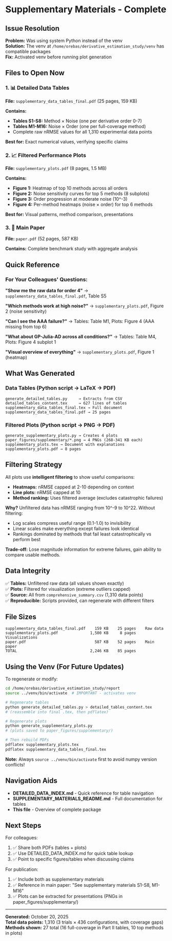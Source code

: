 # Supplementary Materials - Complete

## Issue Resolution

**Problem:** Was using system Python instead of the venv  
**Solution:** The venv at `/home/orebas/derivative_estimation_study/venv` has compatible packages  
**Fix:** Activated venv before running plot generation  

## Files to Open Now

### 1. 📊 Detailed Data Tables
**File:** `supplementary_data_tables_final.pdf` (25 pages, 159 KB)

**Contains:**
- **Tables S1-S8:** Method × Noise (one per derivative order 0-7)
- **Tables M1-M16:** Noise × Order (one per full-coverage method)
- Complete raw nRMSE values for all 1,310 experimental data points

**Best for:** Exact numerical values, verifying specific claims

### 2. 📈 Filtered Performance Plots  
**File:** `supplementary_plots.pdf` (8 pages, 1.5 MB)

**Contains:**
- **Figure 1:** Heatmap of top 10 methods across all orders
- **Figure 2:** Noise sensitivity curves for top 5 methods (8 subplots)
- **Figure 3:** Order progression at moderate noise (10^-3)
- **Figure 4:** Per-method heatmaps (noise × order) for top 6 methods

**Best for:** Visual patterns, method comparison, presentations

### 3. 📄 Main Paper
**File:** `paper.pdf` (52 pages, 587 KB)

**Contains:** Complete benchmark study with aggregate analysis

## Quick Reference

### For Your Colleagues' Questions:

**"Show me the raw data for order 4"**
→ `supplementary_data_tables_final.pdf`, Table S5

**"Which methods work at high noise?"**
→ `supplementary_plots.pdf`, Figure 2 (noise sensitivity)

**"Can I see the AAA failure?"**
→ Tables: Table M1, Plots: Figure 4 (AAA missing from top 6)

**"What about GP-Julia-AD across all conditions?"**
→ Tables: Table M4, Plots: Figure 4 subplot 1

**"Visual overview of everything"**
→ `supplementary_plots.pdf`, Figure 1 (heatmap)

## What Was Generated

### Data Tables (Python script → LaTeX → PDF)
```
generate_detailed_tables.py     → Extracts from CSV
detailed_tables_content.tex     → 627 lines of tables  
supplementary_data_tables_final.tex → Full document
supplementary_data_tables_final.pdf → 25 pages
```

### Filtered Plots (Python script → PNG → PDF)
```
generate_supplementary_plots.py → Creates 4 plots
paper_figures/supplementary/*.png → 4 PNGs (268-341 KB each)
supplementary_plots.tex → Document with explanations
supplementary_plots.pdf → 8 pages
```

## Filtering Strategy

All plots use **intelligent filtering** to show useful comparisons:

- **Heatmaps:** nRMSE capped at 2-10 depending on context
- **Line plots:** nRMSE capped at 10
- **Method ranking:** Uses filtered average (excludes catastrophic failures)

**Why?** Unfiltered data has nRMSE ranging from 10^-9 to 10^22. Without filtering:
- Log scales compress useful range (0.1-1.0) to invisibility
- Linear scales make everything except failures look identical
- Rankings dominated by methods that fail least catastrophically vs perform best

**Trade-off:** Lose magnitude information for extreme failures, gain ability to compare usable methods.

## Data Integrity

✅ **Tables:** Unfiltered raw data (all values shown exactly)  
✅ **Plots:** Filtered for visualization (extreme outliers capped)  
✅ **Source:** All from `comprehensive_summary.csv` (1,310 data points)  
✅ **Reproducible:** Scripts provided, can regenerate with different filters  

## File Sizes

```
supplementary_data_tables_final.pdf    159 KB    25 pages    Raw data
supplementary_plots.pdf              1,500 KB     8 pages    Visualizations
paper.pdf                              587 KB    52 pages    Main paper
TOTAL                                2,246 KB    85 pages
```

## Using the Venv (For Future Updates)

To regenerate or modify:

```bash
cd /home/orebas/derivative_estimation_study/report
source ../venv/bin/activate  # IMPORTANT - activates venv

# Regenerate tables
python generate_detailed_tables.py > detailed_tables_content.tex
# (reassemble into final .tex, then pdflatex)

# Regenerate plots
python generate_supplementary_plots.py
# (plots saved to paper_figures/supplementary/)

# Then rebuild PDFs
pdflatex supplementary_plots.tex
pdflatex supplementary_data_tables_final.tex
```

**Note:** Always `source ../venv/bin/activate` first to avoid numpy version conflicts!

## Navigation Aids

- **DETAILED_DATA_INDEX.md** - Quick reference for table navigation
- **SUPPLEMENTARY_MATERIALS_README.md** - Full documentation for tables
- **This file** - Overview of complete package

## Next Steps

For colleagues:
1. ✅ Share both PDFs (tables + plots)
2. ✅ Use DETAILED_DATA_INDEX.md for quick table lookup
3. ✅ Point to specific figures/tables when discussing claims

For publication:
1. ✅ Include both as supplementary materials
2. ✅ Reference in main paper: "See supplementary materials S1-S8, M1-M16"
3. ✅ Plots can be extracted for presentations (PNGs in paper_figures/supplementary/)

---
**Generated:** October 20, 2025  
**Total data points:** 1,310 (3 trials × 436 configurations, with coverage gaps)  
**Methods shown:** 27 total (16 full-coverage in Part II tables, 10 top methods in plots)
